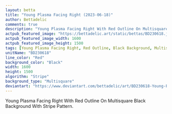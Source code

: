 ```yaml
---
layout: betta
title: "Young Plasma Facing Right (2023-06-18)"
author: Bettadelic
comments: true
description: "Young Plasma Facing Right With Red Outline On Multisquare Black Background With Stripe Pattern."
actpub_featured_image: "https://bettadelic.art/static/bettas/BD230618.jpg"
actpub_featured_image_width: 1600
actpub_featured_image_height: 1500
tags: [Young Plasma Facing Right, Red Outline, Black Background, Multisquare Background Pattern, Stripe Pattern, June 2023]
unitName: "BD230618"
line_color: "Red"
background_color: "Black"
width: 1600
height: 1500
algorithm: "Stripe"
background_type: "Multisquare"
deviantart: "https://www.deviantart.com/bettadelic/art/BD230618-Young-Plasma-Facing-Right-2023-06-18-967780400"
---
```


Young Plasma Facing Right With Red Outline On Multisquare Black Background With Stripe Pattern.
